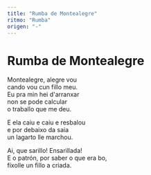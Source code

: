 ```yaml
---
title: "Rumba de Montealegre"
ritmo: "Rumba"
origen: "-"
---
```


# Rumba de Montealegre

Montealegre, alegre vou<br> cando vou cun fillo meu.<br> Eu pra min hei d'arranxar<br> non se pode calcular<br> o traballo que me deu.

E ela caiu e caiu e resbalou<br> e por debaixo da saia<br> un lagarto lle marchou.

Ai, que sarillo! Ensarillada!<br> E o patrón, por saber o que era bo,<br> fíxolle un fillo a criada.





